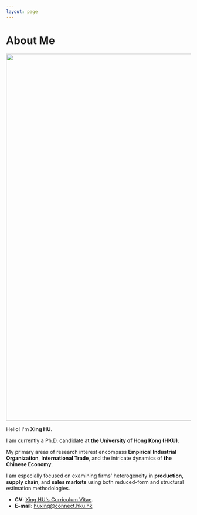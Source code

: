 ```yaml
---
layout: page
---
```


# About Me

<img src="https://huxingecon.github.io/huxing_sit_4.jpeg" class="floatpic" height="1000">

Hello! I'm **Xing HU**.<br>

I am currently a Ph.D. candidate at **the University of Hong Kong (HKU)**.<br> 

My primary areas of research interest encompass **Empirical Industrial Organization**, **International Trade**, and the intricate dynamics of **the Chinese Economy**.<br> 

I am especially focused on examining firms' heterogeneity in **production**, **supply chain**, and **sales markets** using both reduced-form and structural estimation methodologies.<br>

- **CV**: [Xing HU's Curriculum Vitae](https://huxingecon.github.io/file/huxing_CV_2024sep13.pdf).
- **E-mail**: huxing@connect.hku.hk


